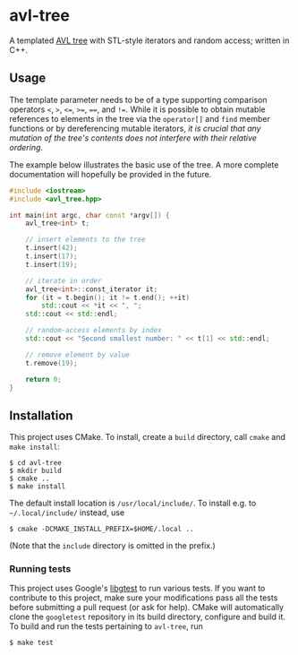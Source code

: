# avl-tree
A templated [AVL tree](https://en.wikipedia.org/wiki/AVL_tree) with STL-style iterators and random access; written in C++.

## Usage

The template parameter needs to be of a type supporting comparison operators `<`, `>`, `<=`, `>=`, `==`, and `!=`. While it is possible to obtain mutable references to elements in the tree via the `operator[]` and `find` member functions or by dereferencing mutable iterators, *it is crucial that any mutation of the tree's contents does not interfere with their relative ordering*.

The example below illustrates the basic use of the tree. A more complete documentation will hopefully be provided in the future. 

```c++
#include <iostream>
#include <avl_tree.hpp>

int main(int argc, char const *argv[]) {
    avl_tree<int> t;

    // insert elements to the tree
    t.insert(42);
    t.insert(17);
    t.insert(19);

    // iterate in order
    avl_tree<int>::const_iterator it;
    for (it = t.begin(); it != t.end(); ++it)
        std::cout << *it << ", ";
    std::cout << std::endl;

    // random-access elements by index
    std::cout << "Second smallest number: " << t[1] << std::endl;

    // remove element by value
    t.remove(19);

    return 0;
}
```


## Installation
This project uses CMake. To install, create a `build` directory, call `cmake` and `make install`:

    $ cd avl-tree
    $ mkdir build
    $ cmake ..
    $ make install

The default install location is `/usr/local/include/`. To install e.g. to `~/.local/include/` instead, use

    $ cmake -DCMAKE_INSTALL_PREFIX=$HOME/.local ..

(Note that the `include` directory is omitted in the prefix.)

### Running tests
This project uses Google's [libgtest](https://github.com/google/googletest) to run various tests. If you want to contribute to this project, make sure your modifications pass all the tests before submitting a pull request (or ask for help). CMake will automatically clone the `googletest` repository in its build directory, configure and build it. To build and run the tests pertaining to `avl-tree`, run

    $ make test

